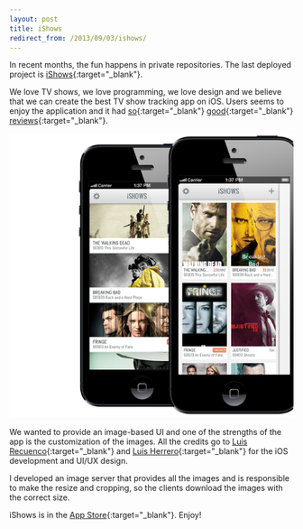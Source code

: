 ```yaml
---
layout: post
title: iShows
redirect_from: /2013/09/03/ishows/
---
```


In recent months, the fun happens in private repositories. The last deployed
project is [iShows][1]{:target="_blank"}.

We love TV shows, we love programming, we love design and we believe that we
can create the best TV show tracking app on iOS. Users seems to enjoy the
application and it had
[so](http://lifehacker.com/ishows-keeps-track-of-tv-shows-youve-watched-882374571){:target="_blank"}
[good](http://iphone.appstorm.net/reviews/lifestyle/ishows-simple-elegant-tv-show-management/){:target="_blank"}
[reviews](http://appadvice.com/review/the-ishows-app-is-the-tv-tracker-youve-been-waiting-for/){:target="_blank"}.

![iShows][5]

We wanted to provide an image-based UI and one of the strengths of the app is
the customization of the images. All the credits go to [Luis Recuenco][2]{:target="_blank"}
and [Luis Herrero][3]{:target="_blank"} for the iOS development and UI/UX design.

I developed an image server that provides all the images and is responsible to
make the resize and cropping, so the clients download the images with the
correct size.

iShows is in the [App Store][4]{:target="_blank"}. Enjoy!


[1]: http://ishowsapp.com/
[2]: https://twitter.com/luisrecuenco
[3]: https://twitter.com/luishj
[4]: https://itunes.apple.com/app/id666021152
[5]: /assets/images/ishows.png

